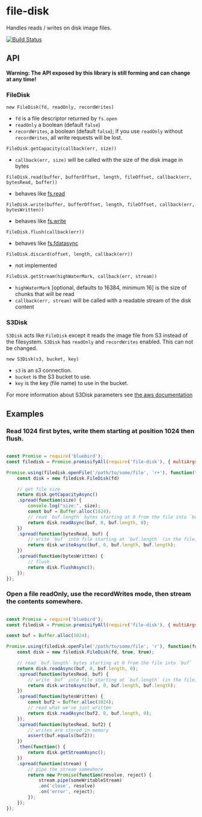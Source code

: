 # file-disk
Handles reads / writes on disk image files.

[![Build Status](https://travis-ci.org/resin-io-modules/file-disk.svg?branch=master)](https://travis-ci.org/resin-io-modules/file-disk)

## API

**Warning: The API exposed by this library is still forming and can change at
any time!**

### FileDisk

`new FileDisk(fd, readOnly, recordWrites)`

 - `fd` is a file descriptor returned by `fs.open`
 - `readOnly` a boolean (default `false`)
 - `recordWrites`, a boolean (default `false`); if you use `readOnly` without
 `recordWrites`, all write requests will be lost.

`FileDisk.getCapacity(callback(err, size))`

 - `callback(err, size)` will be called with the size of the disk image in
 bytes

`FileDisk.read(buffer, bufferOffset, length, fileOffset, callback(err, bytesRead, buffer))`

 - behaves like [fs.read](https://nodejs.org/api/fs.html#fs_fs_read_fd_buffer_offset_length_position_callback)

`FileDisk.write(buffer, bufferOffset, length, fileOffset, callback(err, bytesWritten))`

 - behaves like [fs.write](https://nodejs.org/api/fs.html#fs_fs_write_fd_buffer_offset_length_position_callback)

`FileDisk.flush(callback(err))`

 - behaves like [fs.fdatasync](https://nodejs.org/api/fs.html#fs_fs_fdatasync_fd_callback)

`FileDisk.discard(offset, length, callback(err))`

 - not implemented

`FileDisk.getStream(highWaterMark, callback(err, stream))`

 - `highWaterMark` [optional, defaults to 16384, minimum 16] is the size of
 chunks that will be read
 - `callback(err, stream)` will be called with a readable stream of the disk
 content

### S3Disk

`S3Disk` acts like `FileDisk` except it reads the image file from S3 instead of
the filesystem. `S3Disk` has `readOnly` and `recordWrites` enabled. This can
not be changed.

`new S3Disk(s3, bucket, key)`

 - `s3` is an s3 connection.
 - `bucket` is the S3 bucket to use.
 - `key` is the key (file name) to use in the bucket.

For more information about S3Disk parameters see
[the aws documentation](http://docs.aws.amazon.com/AWSJavaScriptSDK/latest/AWS/S3.html)

## Examples

### Read 1024 first bytes, write them starting at position 1024 then flush.

```javascript

const Promise = require('bluebird');
const filedisk = Promise.promisifyAll(require('file-disk'), { multiArgs: true });

Promise.using(filedisk.openFile('/path/to/some/file', 'r+'), function(fd) {
	const disk = new filedisk.FileDisk(fd)

	// get file size
	return disk.getCapacityAsync()
	.spread(function(size) {
		console.log("size:", size);
		const buf = Buffer.alloc(1024);
		// read `buf.length` bytes starting at 0 from the file into `buf`
		return disk.readAsync(buf, 0, buf.length, 0);
	})
	.spread(function(bytesRead, buf) {
		// write `buf` into file starting at `buf.length` (in the file)
		return disk.writeAsync(buf, 0, buf.length, buf.length);
	})
	.spread(function(bytesWritten) {
		// flush
		return disk.flushAsync();
	});
});


```

### Open a file readOnly, use the recordWrites mode, then stream the contents somewhere.

```javascript

const Promise = require('bluebird');
const filedisk = Promise.promisifyAll(require('file-disk'), { multiArgs: true });

const buf = Buffer.alloc(1024);

Promise.using(filedisk.openFile('/path/to/some/file', 'r'), function(fd) {
	const disk = new filedisk.FileDisk(fd, true, true);

	// read `buf.length` bytes starting at 0 from the file into `buf`
	return disk.readAsync(buf, 0, buf.length, 0);
	.spread(function(bytesRead, buf) {
		// write `buf` into file starting at `buf.length` (in the file)
		return disk.writeAsync(buf, 0, buf.length, buf.length);
	})
	.spread(function(bytesWritten) {
		const buf2 = Buffer.alloc(1024);
		// read what we've just written
		return disk.readAsync(buf2, 0, buf.length, 0);
	});
	.spread(function(bytesRead, buf2) {
		// writes are stored in memory
		assert(buf.equals(buf2));
	})
	.then(function() {
		return disk.getStreamAsync();
	})
	.spread(function(stream) {
		// pipe the stream somewhere
		return new Promise(function(resolve, reject) {
			stream.pipe(someWritableStream)
			.on('close', resolve)
			.on('error', reject);
		});
	});
});

```
